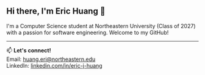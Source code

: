 ## Hi there, I'm Eric Huang 👋

I'm a Computer Science student at Northeastern University (Class of 2027) with a passion for software engineering. Welcome to my GitHub!

---

📫 **Let's connect!**  
Email: huang.eri@northeastern.edu  
LinkedIn: [linkedin.com/in/eric-j-huang](https://www.linkedin.com/in/eric-j-huang)  

